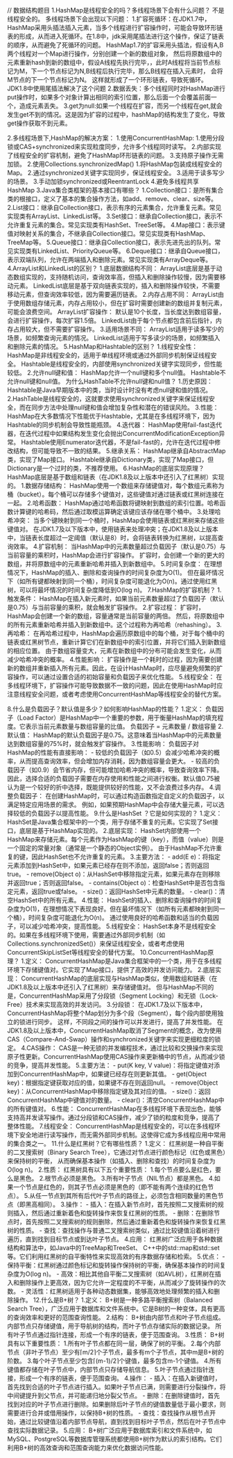 // 数据结构题目
1.HashMap是线程安全的吗？多线程场景下会有什么问题？
    不是线程安全的。
    多线程场景下会出现以下问题：
        1.扩容死循环：在JDK1.7中，HashMap采用头插法插入元素，当多个线程进行扩容操作时，可能会导致环形链表的形成，从而进入死循环。在1.8中，jdk采用尾插法进行这个操作，保证了链表的顺序，从而避免了死循环的问题。
            HashMap1.7的扩容采用头插法，假设有A,B两个线程对一个Map进行操作，分别创建一个新的数组对象，
        然后将原数组中的元素重新hash到新的数组中，假设A线程先执行完毕，，此时A线程将当前节点标记为M，下一个节点标记为N,B线程后执行完毕，那么B线程在插入元素时，
        会将M节点的下一个节点标记为N。 这样就形成了一个环形链表，导致死循环。JDK1.8中使用尾插法解决了这个问题
        2.数据丢失：多个线程同时对HashMap进行put操作时，如果多个对象计算出相同的索引位置，那么后面一个会覆盖前面一个，造成元素丢失。
        3.get为null:如果一个线程在扩容，而另一个线程在get,就会发生get不到的情况。这是因为扩容的过程中，hashMap的结构发生了变化，导致get操作获取不到元素。

2.多线程场景下,HashMap的解决方案：
        1.使用ConcurrentHashMap:
                1.使用分段锁或CAS+synchronized来实现粒度同步，允许多个线程同时读写。
                2.内部实现了线程安全的扩容机制，避免了HashMap环形链表的问题。
                3.支持原子操作无需加锁。
        2.使用Collections.synchronizedMap()
            1.将HashMap包装成线程安全的Map。
            2.通过synchronized关键字实现同步，保证线程安全。
            3.适用于读多写少的场景。
        3.手动加锁synchronized或ReentrantLock
        4.避免多线程共享HashMap
3.Java集合类框架的基本接口有哪些？
    1.Collection接口：是所有集合类的根接口，定义了基本的集合操作方法，如add、remove、clear、size等。
    2.List接口：继承自Collection接口，表示有序的元素集合，允许重复元素。常见实现类有ArrayList、LinkedList等。
    3.Set接口：继承自Collection接口，表示不允许重复元素的集合。常见实现类有HashSet、TreeSet等。
    4.Map接口：表示键值对映射关系的集合，不继承自Collection接口。常见实现类有HashMap、TreeMap等。
    5.Queue接口：继承自Collection接口，表示先进先出的队列。常见实现类有LinkedList、PriorityQueue等。
    6.Deque接口：继承自Queue接口，表示双端队列，允许在两端插入和删除元素。常见实现类有ArrayDeque等。
4.ArrayList和LinkedList的区别？
    1.底层数据结构不同：
        ArrayList底层是基于动态数组实现的，支持随机访问，查询效率高，但插入和删除操作较慢，因为需要移动元素。
        LinkedList底层是基于双向链表实现的，插入和删除操作较快，不需要移动元素，但查询效率较低，因为需要遍历链表。
    2.内存占用不同：
        ArrayList由于使用数组存储元素，内存占用较小，但在扩容时需要创建新的数组并复制元素，可能会浪费空间。
            ArrayList扩容操作：
                默认是10个长度，当长度达到数组容量，会进行扩容操作，每次扩容1.5倍。
        LinkedList由于每个节点都包含前后指针，内存占用较大，但不需要扩容操作。
    3.适用场景不同：
        ArrayList适用于读多写少的场景，如频繁查询元素的情况。
        LinkedList适用于写多读少的场景，如频繁插入和删除元素的情况。
5.HashMap和Hashtable的区别？
    1.线程安全性：
        HashMap是非线程安全的，适用于单线程环境或通过外部同步机制保证线程安全。
        Hashtable是线程安全的，内部使用synchronized关键字实现同步，但性能较低。
    2.允许null键和值：
        HashMap允许一个null键和多个null值。
        Hashtable不允许null键和null值。
            为什么HashTable不允许null键和null值？ 
                1.历史原因：Hashtable是Java早期版本中的类，当时设计时没有考虑null键和值的情况。
                2.HashTable是线程安全的，这就要求使用synchronized关键字来保证线程安全，而在同步方法中处理null键和值会增加复杂性和潜在的错误风险。
    3.性能：
        HashMap在大多数情况下性能优于Hashtable，尤其是在多线程环境下，因为Hashtable的同步机制会导致性能瓶颈。
    4.迭代器：
        HashMap使用fail-fast迭代器，在迭代过程中如果结构发生变化会抛出ConcurrentModificationException异常。
        Hashtable使用Enumerator迭代器，不是fail-fast的，允许在迭代过程中修改结构，但可能导致不一致的结果。
    5.继承关系：
        HashMap继承自AbstractMap类，实现了Map接口。
        Hashtable继承自Dictionary类，实现了Map接口，但Dictionary是一个过时的类，不推荐使用。
6.HashMap的底层实现原理？
    HashMap底层是基于数组和链表（在JDK1.8及以上版本中还引入了红黑树）实现的。
    1.数据存储结构：
        HashMap使用一个数组来存储键值对，每个数组元素称为桶（bucket）。每个桶可以存储多个键值对，这些键值对通过链表或红黑树连接在一起。
    2.哈希函数：
        HashMap通过哈希函数将键映射到数组的索引位置。哈希函数计算键的哈希码，然后通过取模运算确定该键应该存储在哪个桶中。
    3.处理哈希冲突：
        当多个键映射到同一个桶时，HashMap会使用链表或红黑树来存储这些键值对。
        在JDK1.7及以下版本中，使用链表来处理冲突；在JDK1.8及以上版本中，当链表长度超过一定阈值（默认是8）时，会将链表转换为红黑树，以提高查询效率。
    4.扩容机制：
        当HashMap中的元素数量超过负载因子（默认是0.75）与当前容量的乘积时，HashMap会进行扩容操作。
        扩容时，会创建一个新的更大的数组，并将原数组中的元素重新哈希并插入到新数组中。
    5.时间复杂度：
        在理想情况下，HashMap的插入、删除和查询操作的时间复杂度为O(1)。
        但在最坏情况下（如所有键都映射到同一个桶），时间复杂度可能退化为O(n)。通过使用红黑树，可以将最坏情况的时间复杂度降低到O(log n)。
7.HashMap的扩容机制？
    1.触发条件：
        HashMap在插入新元素时，如果当前元素数量超过了负载因子（默认是0.75）与当前容量的乘积，就会触发扩容操作。
    2.扩容过程：
        扩容时，HashMap会创建一个新的数组，容量通常是当前容量的两倍。
        然后，将原数组中的所有元素重新哈希并插入到新数组中。这个过程称为再哈希（rehashing）。
    3.再哈希：
        在再哈希过程中，HashMap会遍历原数组中的每个桶，对于每个桶中的链表或红黑树节点，重新计算它们在新数组中的索引位置，并将它们插入到新数组的相应位置。
        由于数组容量变大，元素在新数组中的分布可能会发生变化，从而减少哈希冲突的概率。
    4.性能影响：
        扩容操作是一个耗时的过程，因为需要创建新的数组并重新插入所有元素。因此，在设计HashMap时，应尽量避免频繁的扩容操作，可以通过设置合适的初始容量和负载因子来优化性能。
    5.线程安全：
        在多线程环境下，扩容操作可能导致数据不一致的问题，因此在使用HashMap时应注意线程安全问题，或者考虑使用ConcurrentHashMap等线程安全的替代方案。

8.什么是负载因子？默认值是多少？如何影响HashMap的性能？
    1.定义：
        负载因子（Load Factor）是HashMap中一个重要的参数，用于衡量HashMap的填充程度。它表示当前元素数量与数组容量的比值。
        负载因子 = 元素数量 / 数组容量
    2.默认值：
        HashMap的默认负载因子是0.75。这意味着当HashMap中的元素数量达到数组容量的75%时，就会触发扩容操作。
    3.性能影响：
        负载因子对HashMap的性能有直接影响：
            - 较低的负载因子（如0.5）会减少哈希冲突的概率，从而提高查询效率，但会增加内存消耗，因为数组容量会更大。
            - 较高的负载因子（如0.9）会节省内存，但可能增加哈希冲突的概率，导致查询效率下降。
        因此，选择合适的负载因子需要在内存使用和性能之间进行权衡。默认值0.75被认为是一个较好的折中选择，既能提供较好的性能，又不会浪费过多内存。
    4.调整负载因子：
        在创建HashMap时，可以通过构造函数指定自定义的负载因子，以满足特定应用场景的需求。
        例如，如果预期HashMap中会存储大量元素，可以选择较低的负载因子以提高性能。
9.什么是HashSet ？它是如何实现的？
    1.定义：
        HashSet是Java集合框架中的一个类，用于存储不重复的元素。它实现了Set接口，底层是基于HashMap实现的。
    2.底层实现：
        HashSet内部使用一个HashMap来存储元素。每个元素作为HashMap的键（key），而值（value）则是一个固定的常量对象（通常是一个静态的Object实例）。
        由于HashMap不允许重复的键，因此HashSet也不允许重复的元素。
    3.主要方法：
        - add(E e)：将指定元素添加到HashSet中，如果元素已经存在则不添加，返回false；否则返回true。
        - remove(Object o)：从HashSet中移除指定元素，如果元素存在则移除并返回true；否则返回false。
        - contains(Object o)：检查HashSet中是否包含指定元素，返回true或false。
        - size()：返回HashSet中元素的数量。
        - clear()：清空HashSet中的所有元素。
    4.性能：
        HashSet的插入、删除和查询操作的时间复杂度为O(1)，在理想情况下表现良好。但在最坏情况下（如所有元素都映射到同一个桶），时间复杂度可能退化为O(n)。
        通过使用良好的哈希函数和适当的负载因子，可以减少哈希冲突，提高性能。
    5.线程安全：
        HashSet本身不是线程安全的。如果在多线程环境下使用，需要通过外部同步机制（如Collections.synchronizedSet()）来保证线程安全，或者考虑使用ConcurrentSkipListSet等线程安全的替代方案。
10.ConcurrentHashMap原理？
    1.定义：
        ConcurrentHashMap是Java集合框架中的一个类，用于在多线程环境下存储键值对。它实现了Map接口，提供了高效的并发访问能力。
    2.底层实现：
        ConcurrentHashMap的底层实现与HashMap类似，使用数组和链表（在JDK1.8及以上版本中还引入了红黑树）来存储键值对。
        但与HashMap不同的是，ConcurrentHashMap采用了分段锁（Segment Locking）和无锁（Lock-Free）技术来实现高效的并发访问。
    3.分段锁：
        在JDK1.7及以下版本中，ConcurrentHashMap将整个Map划分为多个段（Segment），每个段内部使用独立的锁进行同步。
        这样，不同段之间的操作可以并发进行，提高了并发性能。
        在JDK1.8及以上版本中，ConcurrentHashMap取消了Segment的概念，改为使用CAS（Compare-And-Swap）操作和synchronized关键字来实现更细粒度的锁定。
    4.CAS操作：
        CAS是一种无锁的并发编程技术，通过比较和交换操作来实现原子性更新。ConcurrentHashMap使用CAS操作来更新桶中的节点，从而减少锁的竞争，提高并发性能。
    5.主要方法：
        - put(K key, V value)：将指定键值对添加到ConcurrentHashMap中，如果键已经存在则更新其值。
        - get(Object key)：根据指定键获取对应的值，如果键不存在则返回null。
        - remove(Object key)：从ConcurrentHashMap中移除指定键及其对应的值。
        - size()：返回ConcurrentHashMap中键值对的数量。
        - clear()：清空ConcurrentHashMap中的所有键值对。
    6.性能：
        ConcurrentHashMap在多线程环境下表现出色，能够支持高并发读写操作。通过分段锁和CAS操作，减少了锁的粒度和竞争，提高了整体性能。
    7.线程安全：
        ConcurrentHashMap是线程安全的，可以在多线程环境下安全地进行读写操作，而无需外部同步机制。这使得它成为多线程应用中常用的集合类之一。
11.什么是红黑树？它有哪些性质？
    1.定义：
        红黑树是一种自平衡的二叉搜索树（Binary Search Tree），它通过对节点进行颜色标记（红色或黑色）来保持树的平衡，
        从而确保基本操作（如插入、删除和查找）的时间复杂度为O(log n)。
    2.性质：
        红黑树具有以下五个重要性质：
            1.每个节点要么是红色，要么是黑色。
            2.根节点必须是黑色。
            3.所有叶子节点（NIL节点）都是黑色。
            4.如果一个节点是红色的，则其子节点必须是黑色的（即不能有两个连续的红色节点）。
            5.从任一节点到其所有后代叶子节点的路径上，必须包含相同数量的黑色节点（即黑高相同）。
    3.操作：
        - 插入：在插入新节点时，首先按照二叉搜索树的规则插入，然后通过重新着色和旋转操作来恢复红黑树的性质。
        - 删除：在删除节点时，首先按照二叉搜索树的规则删除，然后通过重新着色和旋转操作来恢复红黑树的性质。
        - 查找：查找操作与普通二叉搜索树类似，通过比较键值沿着树进行遍历，直到找到目标节点或到达叶子节点。
    4.应用：
        红黑树广泛应用于各种数据结构和算法中，如Java中的TreeMap和TreeSet、
        C++中的std::map和std::set等。它们利用红黑树的自平衡特性来实现高效的有序数据存储和检索。
    5.优点：
        - 保持平衡：红黑树通过颜色标记和旋转操作保持树的平衡，确保基本操作的时间复杂度为O(log n)。
        - 高效：相比其他自平衡二叉搜索树（如AVL树），红黑树在插入和删除操作上更高效，因为它允许一定程度的不平衡，从而减少了旋转操作的次数。
        - 灵活性：红黑树适用于各种动态数据集，能够高效地处理频繁的插入和删除操作。
12.什么是B+树？
    1.定义：
        B+树是一种多路平衡搜索树（Balanced Search Tree），广泛应用于数据库和文件系统中。它是B树的一种变体，具有更高的查询效率和更好的范围查询性能。
    2.结构：
        B+树由内部节点和叶子节点组成。内部节点只存储键值，用于导航树的结构，而叶子节点存储实际的数据记录。
        所有叶子节点通过指针连接，形成一个有序的链表，便于范围查询。
    3.性质：
        B+树具有以下重要性质：
            1.所有叶子节点都在同一层，确保了树的平衡。
            2.每个内部节点（非叶子节点）至少有⌈m/2⌉个子节点，最多有m个子节点，其中m是B+树的阶数。
            3.每个叶子节点至少包含⌈(m-1)/2⌉个键值，最多包含m-1个键值。
            4.所有键值都存储在叶子节点中，内部节点只存储导航信息。
            5.叶子节点通过指针连接，形成一个有序的链表，便于范围查询。
    4.操作：
        - 插入：在插入新键值时，首先找到合适的叶子节点进行插入。如果叶子节点已满，则需要进行分裂操作，将中间键提升到父节点，并可能递归地分裂父节点。
        - 删除：在删除键值时，首先找到对应的叶子节点进行删除。如果删除后叶子节点的键值数量低于最小要求，则需要进行合并或借用操作，以保持B+树的性质。
        - 查找：查找操作从根节点开始，通过比较键值沿着内部节点导航，直到找到目标叶子节点，然后在叶子节点中查找实际数据记录。
    5.应用：
        B+树广泛应用于数据库索引和文件系统中，如MySQL、PostgreSQL等数据库管理系统都使用B+树作为默认的索引结构。它们利用B+树的高效查询和范围查询能力来优化数据访问性能。







            
        